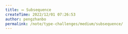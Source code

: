 ```yaml
---
title: ➖ Subsequence
createTime: 2022/12/01 07:26:53
author: pengzhanbo
permalink: /note/type-challenges/medium/subsequence/
---
```

